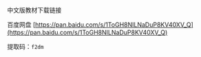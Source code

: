 中文版教材下载链接

百度网盘 [https://pan.baidu.com/s/1ToGH8NILNaDuP8KV40XV_Q](https://pan.baidu.com/s/1ToGH8NILNaDuP8KV40XV_Q)

提取码：`f2dm`
